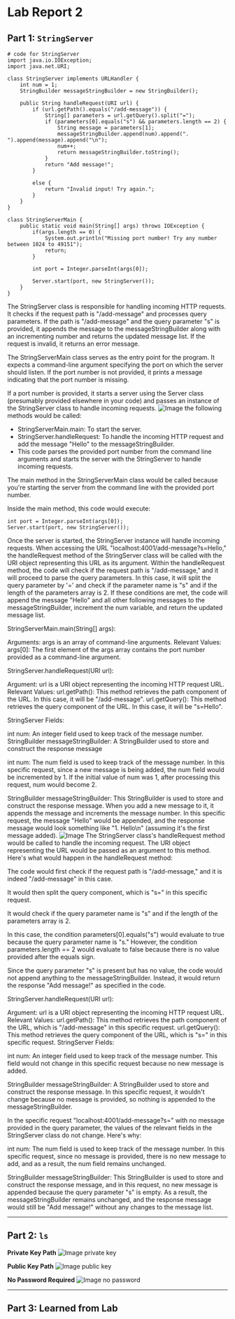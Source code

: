 # Lab Report 2
## Part 1: `StringServer`
```
# code for StringServer
import java.io.IOException;
import java.net.URI;

class StringServer implements URLHandler {
    int num = 1;
    StringBuilder messageStringBuilder = new StringBuilder();
    
    public String handleRequest(URI url) {     
        if (url.getPath().equals("/add-message")) {
            String[] parameters = url.getQuery().split("=");
            if (parameters[0].equals("s") && parameters.length == 2) {
                String message = parameters[1];
                messageStringBuilder.append(num).append(". ").append(message).append("\n");
                num++;
                return messageStringBuilder.toString();
            }
            return "Add message!";
        }

        else {
            return "Invalid input! Try again.";
        }
    }
}

class StringServerMain {
    public static void main(String[] args) throws IOException {
        if(args.length == 0) {
            System.out.println("Missing port number! Try any number between 1024 to 49151");
            return;
        }

        int port = Integer.parseInt(args[0]);

        Server.start(port, new StringServer());
    }
}
```
The StringServer class is responsible for handling incoming HTTP requests. It checks if the request path is "/add-message" and processes query parameters. If the path is "/add-message" and the query parameter "s" is provided, it appends the message to the messageStringBuilder along with an incrementing number and returns the updated message list. If the request is invalid, it returns an error message.

The StringServerMain class serves as the entry point for the program. It expects a command-line argument specifying the port on which the server should listen. If the port number is not provided, it prints a message indicating that the port number is missing.

If a port number is provided, it starts a server using the Server class (presumably provided elsewhere in your code) and passes an instance of the StringServer class to handle incoming requests.
![Image](StringServerSS1.png)
the following methods would be called:

- StringServerMain.main: To start the server.
- StringServer.handleRequest: To handle the incoming HTTP request and add the message "Hello" to the messageStringBuilder.
- This code parses the provided port number from the command line arguments and starts the server with the StringServer to handle incoming requests.

The main method in the StringServerMain class would be called because you're starting the server from the command line with the provided port number.

Inside the main method, this code would execute:
```
int port = Integer.parseInt(args[0]);
Server.start(port, new StringServer());
```
Once the server is started, the StringServer instance will handle incoming requests. When accessing the URL "localhost:4001/add-message?s=Hello," the handleRequest method of the StringServer class will be called with the URI object representing this URL as its argument. Within the handleRequest method, the code will check if the request path is "/add-message," and it will proceed to parse the query parameters. In this case, it will split the query parameter by '=' and check if the parameter name is "s" and if the length of the parameters array is 2. If these conditions are met, the code will append the message "Hello" and all other following messages to the messageStringBuilder, increment the num variable, and return the updated message list.

StringServerMain.main(String[] args):

Arguments: args is an array of command-line arguments.
Relevant Values:
args[0]: The first element of the args array contains the port number provided as a command-line argument.

StringServer.handleRequest(URI url):

Argument: url is a URI object representing the incoming HTTP request URL.
Relevant Values:
url.getPath(): This method retrieves the path component of the URL. In this case, it will be "/add-message".
url.getQuery(): This method retrieves the query component of the URL. In this case, it will be "s=Hello".

StringServer Fields:

int num: An integer field used to keep track of the message number.
StringBuilder messageStringBuilder: A StringBuilder used to store and construct the response message

int num: The num field is used to keep track of the message number. In this specific request, since a new message is being added, the num field would be incremented by 1. If the initial value of num was 1, after processing this request, num would become 2.

StringBuilder messageStringBuilder: This StringBuilder is used to store and construct the response message. When you add a new message to it, it appends the message and increments the message number. In this specific request, the message "Hello" would be appended, and the response message would look something like "1. Hello\n" (assuming it's the first message added).
![Image](StringServerSS2.png)
The StringServer class's handleRequest method would be called to handle the incoming request. The URI object representing the URL would be passed as an argument to this method.
Here's what would happen in the handleRequest method:

The code would first check if the request path is "/add-message," and it is indeed "/add-message" in this case.

It would then split the query component, which is "s=" in this specific request.

It would check if the query parameter name is "s" and if the length of the parameters array is 2.

In this case, the condition parameters[0].equals("s") would evaluate to true because the query parameter name is "s." However, the condition parameters.length == 2 would evaluate to false because there is no value provided after the equals sign.

Since the query parameter "s" is present but has no value, the code would not append anything to the messageStringBuilder. Instead, it would return the response "Add message!" as specified in the code.

StringServer.handleRequest(URI url):

Argument: url is a URI object representing the incoming HTTP request URL.
Relevant Values:
url.getPath(): This method retrieves the path component of the URL, which is "/add-message" in this specific request.
url.getQuery(): This method retrieves the query component of the URL, which is "s=" in this specific request.
StringServer Fields:

int num: An integer field used to keep track of the message number. This field would not change in this specific request because no new message is added.

StringBuilder messageStringBuilder: A StringBuilder used to store and construct the response message. In this specific request, it wouldn't change because no message is provided, so nothing is appended to the messageStringBuilder.

In the specific request "localhost:4001/add-message?s=" with no message provided in the query parameter, the values of the relevant fields in the StringServer class do not change. Here's why:

int num: The num field is used to keep track of the message number. In this specific request, since no message is provided, there is no new message to add, and as a result, the num field remains unchanged.

StringBuilder messageStringBuilder: This StringBuilder is used to store and construct the response message, and in this request, no new message is appended because the query parameter "s" is empty. As a result, the messageStringBuilder remains unchanged, and the response message would still be "Add message!" without any changes to the message list.

---
## Part 2: `ls`
__Private Key Path__
![Image private key](privatekey.png)

__Public Key Path__
![Image public key](publickey.png)

__No Password Required__
![Image no password](nopassword.png)

---
## Part 3: Learned from Lab

